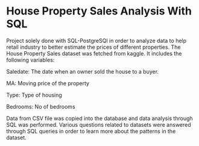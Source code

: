 # House Property Sales Analysis With SQL

Project solely done with SQL-PostgreSQl in order to analyze data to help retail industry to better estimate the prices of different properties. The House Property Sales dataset was fetched from kaggle.
It includes the following variables:

Saledate: The date when an owner sold the house to a buyer.

MA: Moving price of the property

Type: Type of housing

Bedrooms: No of bedrooms

Data from CSV file was copied into the database and data analysis through SQL was performed. Various questions related to datasets were answered 
through SQL queries in order to learn more about the patterns in the dataset.


